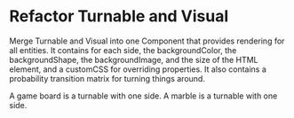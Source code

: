 # Refactor Turnable and Visual

Merge Turnable and Visual into one Component that provides rendering for all
entities. It contains for each side, the backgroundColor, the backgroundShape,
the backgroundImage, and the size of the HTML element, and a customCSS for overriding
properties. It also contains a probability transition matrix for turning things around.

A game board is a turnable with one side. A marble is a turnable with one side.
